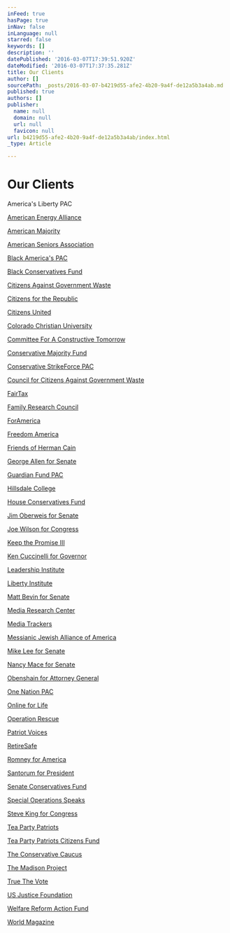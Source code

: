 ```yaml
---
inFeed: true
hasPage: true
inNav: false
inLanguage: null
starred: false
keywords: []
description: ''
datePublished: '2016-03-07T17:39:51.920Z'
dateModified: '2016-03-07T17:37:35.281Z'
title: Our Clients
author: []
sourcePath: _posts/2016-03-07-b4219d55-afe2-4b20-9a4f-de12a5b3a4ab.md
published: true
authors: []
publisher:
  name: null
  domain: null
  url: null
  favicon: null
url: b4219d55-afe2-4b20-9a4f-de12a5b3a4ab/index.html
_type: Article

---
```

# Our Clients

America's Liberty PAC

[American Energy Alliance][0]

[American Majority][1]

[American Seniors Association][2]

[Black America's PAC][3]

[Black Conservatives Fund][4]

[Citizens Against Government Waste][5]

[Citizens for the Republic][6]

[Citizens United][7]

[Colorado Christian University][8]

[Committee For A Constructive Tomorrow][9]

[Conservative Majority Fund][10]

[Conservative StrikeForce PAC][11]

[Council for Citizens Against Government Waste][12]

[FairTax][8]

[Family Research Council][13]

[ForAmerica][14]

[Freedom America][8]

[Friends of Herman Cain][8]

[George Allen for Senate][8]

[Guardian Fund PAC][15]

[Hillsdale College][8]

[House Conservatives Fund][16]

[Jim Oberweis for Senate][17]

[Joe Wilson for Congress][18]

[Keep the Promise III][8]

[Ken Cuccinelli for Governor][8]

[Leadership Institute][8]

[Liberty Institute][19]

[Matt Bevin for Senate][20]

[Media Research Center][21]

[Media Trackers][22]

[Messianic Jewish Alliance of America][8]

[Mike Lee for Senate][23]

[Nancy Mace for Senate][24]

[Obenshain for Attorney General][8]

[One Nation PAC][8]

[Online for Life][25]

[Operation Rescue][8]

[Patriot Voices][26]

[RetireSafe][27]

[Romney for America][8]

[Santorum for President][28]

[Senate Conservatives Fund][29]

[Special Operations Speaks][8]

[Steve King for Congress][30]

[Tea Party Patriots][31]

[Tea Party Patriots Citizens Fund][32]

[The Conservative Caucus][33]

[The Madison Project][34]

[True The Vote][35]

[US Justice Foundation][36]

[Welfare Reform Action Fund][8]

[World Magazine][37]

[0]: http://americanenergyalliance.org/
[1]: http://americanmajority.org/
[2]: http://www.americanseniors.org/
[3]: http://bampac.org/
[4]: http://blackconservativesfund.com/
[5]: http://cagw.org/
[6]: http://fortherepublic.org/
[7]: http://citizensunited.com/
[8]: javascript:void(0)
[9]: https://www.cfact.org/
[10]: http://conservativemajorityfund.com/
[11]: http://www.conservativestrikeforce.com/
[12]: http://ccagw.org/
[13]: http://www.frc.org/
[14]: http://www.foramerica.org/
[15]: http://www.guardianfundpac.org/
[16]: https://www.houseconservatives.com/
[17]: http://www.jimoberweis.com/
[18]: http://www.joewilsonforcongress.com/home
[19]: http://www.libertyinstitute.org/
[20]: https://mattbevin.com/
[21]: http://mrc.org/
[22]: http://mediatrackers.org/
[23]: http://www.leeforsenate.com/
[24]: http://nancymace.org/
[25]: http://onlineforlife.org/
[26]: http://www.patriotvoices.com/
[27]: http://www.retiresafe.org/
[28]: http://www.ricksantorum.com/
[29]: http://www.senateconservatives.com/
[30]: http://steveking.com/
[31]: http://www.teapartypatriots.org/
[32]: http://www.teapartypatriotscitizensfund.com/
[33]: http://www.conservativeusa.org/
[34]: http://madisonproject.com/
[35]: http://www.truethevote.org/
[36]: https://www.usjf.net/
[37]: http://www.worldmag.com/